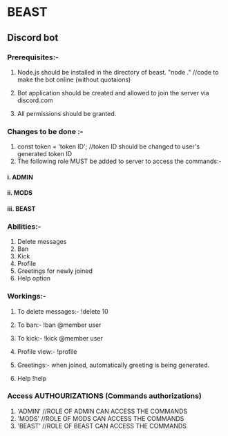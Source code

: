 # BEAST 
## Discord bot

### Prerequisites:-
1. Node.js should be installed in the directory of beast.
"node ." //code to make the bot online (without quotaions)

2. Bot application should be created and allowed to join the server via discord.com

3. All permissions should be granted.





### Changes to be done :-
1. const token = 'token ID'; //token ID should be changed to user's generated token ID
2. The following role MUST be added to server to access the commands:-
 #### i. ADMIN
 #### ii. MODS
 #### iii. BEAST






### Abilities:-
1. Delete messages
2. Ban
3. Kick
4. Profile
5. Greetings for newly joined
6. Help option






### Workings:-
1. To delete messages:-
!delete 10

2. To ban:-
!ban @member user

3. To kick:-
!kick @member user

4. Profile view:-
!profile

5. Greetings:-
when joined, automatically greeting is being generated.

6. Help
!help





### Access AUTHOURIZATIONS (Commands authorizations)
1. 'ADMIN'     //ROLE OF ADMIN CAN ACCESS THE COMMANDS
2. 'MODS'      //ROLE OF MODS CAN ACCESS THE COMMANDS
3. 'BEAST'     //ROLE OF BEAST CAN ACCESS THE COMMANDS
